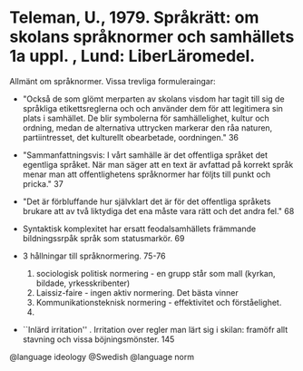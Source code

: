 # Teleman, U., 1979. Språkrätt: om skolans språknormer och samhällets 1a uppl. , Lund: LiberLäromedel.

Allmänt om språknormer. Vissa trevliga formuleraingar:

- "Också de som glömt merparten av skolans visdom har tagit till sig de språkliga etikettsreglerna och och använder dem för att legitimera sin plats i samhället. De blir symbolerna för samhällelighet, kultur och ordning, medan de alternativa uttrycken markerar den råa naturen, partiintresset, det kulturellt obearbetade, oordningen." 36

- "Sammanfattningsvis: I vårt samhälle är det offentliga språket det egentliga språket. När man säger att en text är avfattad på korrekt språk menar man att offentlighetens språknormer har följts till punkt och pricka." 37

- "Det är förbluffande hur självklart det är för det offentliga språkets brukare att av två liktydiga det ena måste vara rätt och det andra fel." 68

- Syntaktisk komplexitet har ersatt feodalsamhällets främmande bildningssrpåk språk som statusmarkör. 69

- 3 hållningar till språknormering. 75-76
	1.	sociologisk politisk normering - en grupp står som mall (kyrkan, bildade, yrkesskribenter)
	2.	Laissiz-faire - ingen aktiv normering. Det bästa vinner
	3.	Kommunikationsteknisk normering - effektivitet och förståelighet.
	4.	
- ``Inlärd irritation'' . Irritation over regler man lärt sig i skilan: framöfr allt stavning och vissa böjningsmönster. 145 

@language ideology
@Swedish
@language norm
